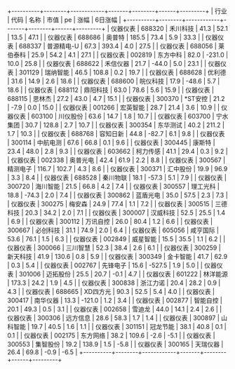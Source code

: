 +----------+--------+------------+-------+--------+------+---------+
|   行业   |  代码  |    名称    | 市值  |   pe   | 涨幅 | 6日涨幅 |
+----------+--------+------------+-------+--------+------+---------+
| 仪器仪表 | 688320 |  禾川科技  | 41.3  |  52.1  | 13.5 |  47.1   |
| 仪器仪表 | 688686 |   奥普特   | 185.5 |  73.4  | 5.9  |  33.3   |
| 仪器仪表 | 688337 | 普源精电-U | 67.3  | 393.4  | 4.0  |  27.5   |
| 仪器仪表 | 688056 |  莱伯泰科  | 25.9  |  54.2  | 4.1  |  27.1   |
| 仪器仪表 | 002819 |  东方中科  | 82.0  | -231.0 | 10.0 |  25.8   |
| 仪器仪表 | 688622 |  禾信仪器  | 21.7  | -44.0  | 5.0  |  23.1   |
| 仪器仪表 | 301129 |  瑞纳智能  | 46.5  | 108.8  | 0.2  |  19.7   |
| 仪器仪表 | 688628 |   优利德   | 31.6  |  14.9  | 2.6  |  18.6   |
| 仪器仪表 | 688600 |  皖仪科技  | 17.9  | -48.6  | 5.7  |  18.6   |
| 仪器仪表 | 688112 |  鼎阳科技  | 63.0  |  78.6  | 5.6  |  15.9   |
| 仪器仪表 | 688115 |   思林杰   | 27.2  |  43.0  | 4.7  |  15.1   |
| 仪器仪表 | 300370 |  *ST安控   | 21.2  |  -7.9  | 0.0  |  15.0   |
| 仪器仪表 | 001266 |  宏英智能  | 28.7  |  21.4  | 3.6  |  10.9   |
| 仪器仪表 | 603100 |  川仪股份  | 63.6  |  14.7  | 1.8  |  10.7   |
| 仪器仪表 | 603700 |  宁水集团  | 30.7  | 128.8  | 2.7  |  10.7   |
| 仪器仪表 | 300354 |  东华测试  | 40.2  | 211.2  | 1.7  |  10.3   |
| 仪器仪表 | 688768 |  容知日新  | 44.8  | -82.7  | 6.1  |   9.8   |
| 仪器仪表 | 300114 |  中航电测  | 67.6  |  66.8  | 0.1  |   9.6   |
| 仪器仪表 | 300445 |   康斯特   | 23.4  |  48.0  | 2.8  |   9.3   |
| 仪器仪表 | 603662 |  柯力传感  | 41.1  |  29.4  | 0.3  |   9.2   |
| 仪器仪表 | 002338 |  奥普光电  | 42.4  |  61.9  | 2.2  |   8.8   |
| 仪器仪表 | 300567 |  精测电子  | 116.7 | 102.7  | 4.3  |   8.6   |
| 仪器仪表 | 300371 |  汇中股份  | 19.9  |  96.9  | 3.3  |   8.4   |
| 仪器仪表 | 688528 |  秦川物联  | 18.1  | -57.3  | 5.1  |   7.9   |
| 仪器仪表 | 300720 |  海川智能  | 21.5  |  66.8  | 4.2  |   7.4   |
| 仪器仪表 | 300557 |  理工光科  | 18.8  | -74.3  | 2.0  |   7.4   |
| 仪器仪表 | 300862 |  蓝盾光电  | 35.0  |  57.5  | 2.3  |   7.3   |
| 仪器仪表 | 300275 |   梅安森   | 24.9  |  77.4  | 1.1  |   7.2   |
| 仪器仪表 | 300515 |  三德科技  | 20.3  |  34.2  | 2.0  |   7.1   |
| 仪器仪表 | 300007 |  汉威科技  | 52.5  |  25.5  | 1.4  |   6.9   |
| 仪器仪表 | 300112 |  万讯自控  | 26.0  |  80.4  | 1.2  |   6.6   |
| 仪器仪表 | 300667 |  必创科技  | 31.1  |  74.9  | 2.0  |   6.4   |
| 仪器仪表 | 605056 |  咸亨国际  | 53.6  |  76.1  | 1.5  |   6.3   |
| 仪器仪表 | 002849 |  威星智能  | 15.5  |  35.5  | 1.1  |   6.2   |
| 仪器仪表 | 300066 |  三川智慧  | 52.3  |  38.4  | 2.6  |   6.1   |
| 仪器仪表 | 300259 |  新天科技  | 41.9  | 130.6  | 0.8  |   5.9   |
| 仪器仪表 | 300349 |  金卡智能  | 41.7  |  62.9  | 0.3  |   5.4   |
| 仪器仪表 | 002767 |  先锋电子  | 15.6  | -527.5 | 1.9  |   5.0   |
| 仪器仪表 | 301006 |  迈拓股份  | 25.5  |  20.7  | -0.1 |   4.7   |
| 仪器仪表 | 601222 |  林洋能源  | 173.3 |  24.2  | 1.9  |   4.5   |
| 仪器仪表 | 300838 |  浙江力诺  | 20.4  |  28.2  | 0.9  |   4.3   |
| 仪器仪表 | 688665 |  XD四方光  | 90.3  |  52.5  | 5.4  |   4.0   |
| 仪器仪表 | 300417 |  南华仪器  | 13.3  | -121.0 | 1.2  |   3.4   |
| 仪器仪表 | 002877 |  智能自控  | 20.1  |  49.3  | 0.5  |   3.1   |
| 仪器仪表 | 002658 |   雪迪龙   | 44.0  |  14.1  | 2.4  |   2.6   |
| 仪器仪表 | 300306 |  远方信息  | 28.6  |  58.3  | 1.7  |   1.4   |
| 仪器仪表 | 300897 |  山科智能  | 19.7  |  40.5  | 1.6  |   1.1   |
| 仪器仪表 | 301151 |  冠龙节能  | 38.1  |  40.8  | 0.1  |   0.1   |
| 仪器仪表 | 002175 |  东方网络  | 38.2  | 109.6  | -2.6 |  -5.1   |
| 仪器仪表 | 300553 |  集智股份  | 19.2  | 138.9  | 1.5  |  -5.8   |
| 仪器仪表 | 300165 |  天瑞仪器  | 26.4  |  69.8  | -0.9 |  -6.5   |
+----------+--------+------------+-------+--------+------+---------+
